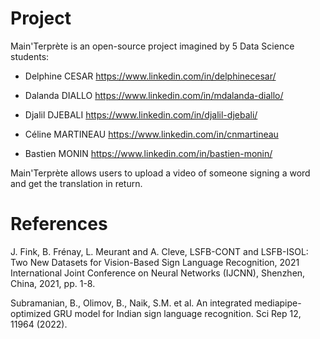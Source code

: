 # Project
Main'Terprète is an open-source project imagined by 5 Data Science students:

* Delphine CESAR https://www.linkedin.com/in/delphinecesar/

* Dalanda DIALLO https://www.linkedin.com/in/mdalanda-diallo/ 

* Djalil DJEBALI https://www.linkedin.com/in/djalil-djebali/

* Céline MARTINEAU https://www.linkedin.com/in/cnmartineau

* Bastien MONIN https://www.linkedin.com/in/bastien-monin/


Main'Terprète allows users to upload a video of someone signing a word and get the translation in return.



# References
J. Fink, B. Frénay, L. Meurant and A. Cleve, LSFB-CONT and LSFB-ISOL: Two New Datasets for Vision-Based Sign Language Recognition, 2021 International Joint Conference on Neural Networks (IJCNN), Shenzhen, China, 2021, pp. 1-8.

Subramanian, B., Olimov, B., Naik, S.M. et al. An integrated mediapipe-optimized GRU model for Indian sign language recognition. Sci Rep 12, 11964 (2022).
